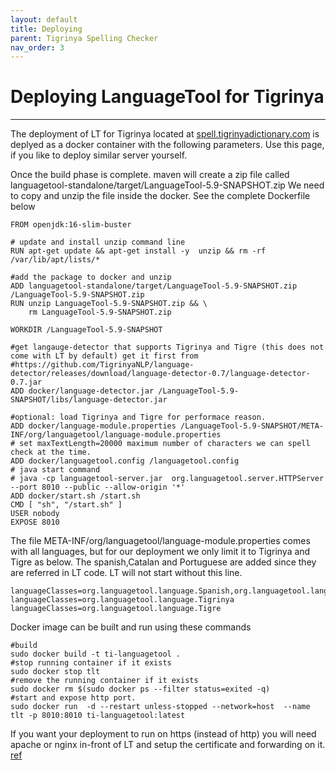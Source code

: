 ```yaml
---
layout: default
title: Deploying
parent: Tigrinya Spelling Checker
nav_order: 3
---
```

# Deploying LanguageTool for Tigrinya
---
The deployment of LT for Tigrinya located at [spell.tigrinyadictionary.com](https://spell.tigrinyadictionary.com) is 
deplyed as a docker container with the following parameters. Use this page, 
if you like to deploy similar server yourself. 

Once the build phase is complete. maven will create a zip file called languagetool-standalone/target/LanguageTool-5.9-SNAPSHOT.zip
We need to copy and unzip the file inside the docker. See the complete Dockerfile below

```
FROM openjdk:16-slim-buster

# update and install unzip command line
RUN apt-get update && apt-get install -y  unzip && rm -rf /var/lib/apt/lists/*

#add the package to docker and unzip
ADD languagetool-standalone/target/LanguageTool-5.9-SNAPSHOT.zip /LanguageTool-5.9-SNAPSHOT.zip
RUN unzip LanguageTool-5.9-SNAPSHOT.zip && \
    rm LanguageTool-5.9-SNAPSHOT.zip

WORKDIR /LanguageTool-5.9-SNAPSHOT

#get langauge-detector that supports Tigrinya and Tigre (this does not come with LT by default) get it first from
#https://github.com/TigrinyaNLP/language-detector/releases/download/language-detector-0.7/language-detector-0.7.jar
ADD docker/language-detector.jar /LanguageTool-5.9-SNAPSHOT/libs/language-detector.jar

#optional: load Tigrinya and Tigre for performace reason.
ADD docker/language-module.properties /LanguageTool-5.9-SNAPSHOT/META-INF/org/languagetool/language-module.properties
# set maxTextLength=20000 maximum number of characters we can spell check at the time.
ADD docker/languagetool.config /languagetool.config
# java start command
# java -cp languagetool-server.jar  org.languagetool.server.HTTPServer --port 8010 --public --allow-origin '*'
ADD docker/start.sh /start.sh
CMD [ "sh", "/start.sh" ]
USER nobody
EXPOSE 8010
```

The file META-INF/org/languagetool/language-module.properties comes with all languages, but for our deployment we only
limit it to Tigrinya and Tigre as below. The spanish,Catalan and Portuguese are added since they are referred in LT code.
LT will not start without this line.


```
languageClasses=org.languagetool.language.Spanish,org.languagetool.language.Catalan,org.languagetool.language.Portuguese
languageClasses=org.languagetool.language.Tigrinya
languageClasses=org.languagetool.language.Tigre

```

Docker image can be built and run using these commands

```
#build
sudo docker build -t ti-languagetool .
#stop running container if it exists
sudo docker stop tlt
#remove the running container if it exists
sudo docker rm $(sudo docker ps --filter status=exited -q)
#start and expose http port. 
sudo docker run  -d --restart unless-stopped --network=host  --name tlt -p 8010:8010 ti-languagetool:latest

```

If you want your deployment to run on https (instead of http) you will need apache or nginx in-front of LT and setup 
the certificate and forwarding on it. [ref](https://linuxize.com/post/redirect-http-to-https-in-apache/)
